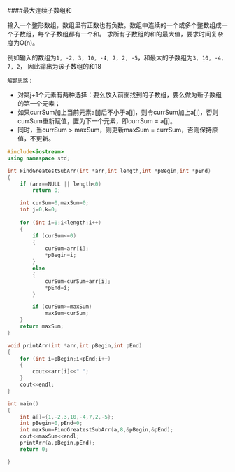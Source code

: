 ####最大连续子数组和

输入一个整形数组，数组里有正数也有负数。数组中连续的一个或多个整数组成一个子数组，每个子数组都有一个和。
求所有子数组的和的最大值，要求时间复杂度为O(n)。

例如输入的数组为`1, -2, 3, 10, -4, 7, 2, -5`，和最大的子数组为`3, 10, -4, 7, 2`，
因此输出为该子数组的和18

`解题思路：`  
- 对第j+1个元素有两种选择：要么放入前面找到的子数组，要么做为新子数组的第一个元素；
- 如果currSum加上当前元素a[j]后不小于a[j]，则令currSum加上a[j]，否则currSum重新赋值，置为下一个元素，即currSum = a[j]。
- 同时，当currSum > maxSum，则更新maxSum = currSum，否则保持原值，不更新。

```cpp
#include<iostream>
using namespace std;

int FindGreatestSubArr(int *arr,int length,int *pBegin,int *pEnd)
{
	if (arr==NULL || length<0)
		return 0;

	int curSum=0,maxSum=0;
	int j=0,k=0;
	
	for (int i=0;i<length;i++)
	{
		if (curSum<=0)
		{
			curSum=arr[i];
			*pBegin=i;
		}
		else
		{
			curSum=curSum+arr[i];
			*pEnd=i;
		}

		if (curSum>=maxSum)
			maxSum=curSum;
	}
	return maxSum;
}

void printArr(int *arr,int pBegin,int pEnd)
{
	for (int i=pBegin;i<pEnd;i++)
	{
		cout<<arr[i]<<" ";
	}
	cout<<endl;
}

int main()
{
	int a[]={1,-2,3,10,-4,7,2,-5};
	int pBegin=0,pEnd=0;
	int maxSum=FindGreatestSubArr(a,8,&pBegin,&pEnd);
    cout<<maxSum<<endl;
	printArr(a,pBegin,pEnd);
	return 0;

}
```
